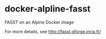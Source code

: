# docker-alpline-fasst
FASST on an Alpine Docker image

For more details, see http://fasst.gforge.inria.fr/
